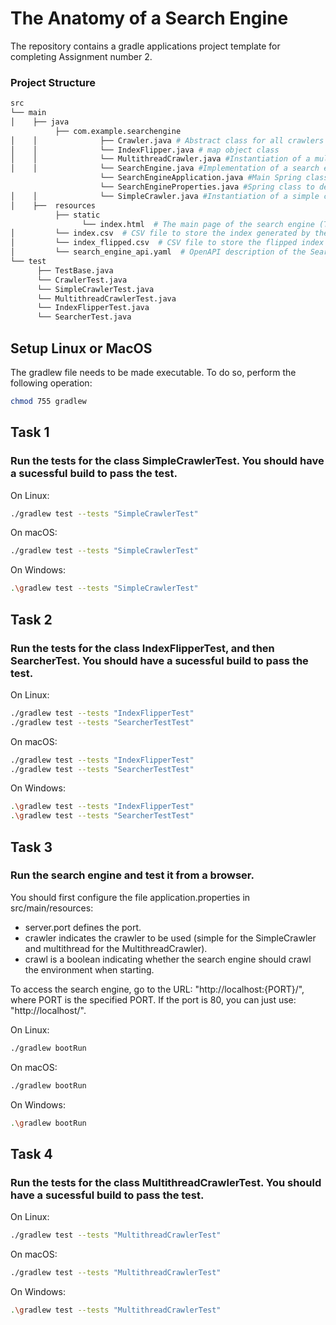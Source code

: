# The Anatomy of a Search Engine

The repository contains a gradle applications project template for completing Assignment number 2.

### Project Structure

```bash
src
└── main
│    ├── java
          ├── com.example.searchengine
│    │              ├── Crawler.java # Abstract class for all crawlers
│    │              └── IndexFlipper.java # map object class
│    │              └── MultithreadCrawler.java #Instantiation of a multithreaded crawler
│    │              └── SearchEngine.java #Implementation of a search engine
                    └── SearchEngineApplication.java #Main Spring class, this class should need to be modified.
                    └── SearchEngineProperties.java #Spring class to define the properties, this class should not need to be modified.
│    │              └── SimpleCrawler.java #Instantiation of a simple crawler (with only one thread)
│    ├──  resources
          ├── static
                └── index.html  # The main page of the search engine (TO COMPLETE)
│         └── index.csv  # CSV file to store the index generated by the crawler.
│         └── index_flipped.csv  # CSV file to store the flipped index generated by the index flipper.
│         └── search_engine_api.yaml  # OpenAPI description of the Search Engine (TO COMPLETE)
└── test
      ├── TestBase.java
      └── CrawlerTest.java
      └── SimpleCrawlerTest.java
      └── MultithreadCrawlerTest.java
      └── IndexFlipperTest.java
      └── SearcherTest.java

```

## Setup Linux or MacOS

The gradlew file needs to be made executable. To do so, perform the following operation:

```bash
chmod 755 gradlew

```

## Task 1

### Run the tests for the class SimpleCrawlerTest. You should have a sucessful build to pass the test.

On Linux:

```bash
./gradlew test --tests "SimpleCrawlerTest"

```

On macOS:

```bash
./gradlew test --tests "SimpleCrawlerTest"

```

On Windows:

```bash
.\gradlew test --tests "SimpleCrawlerTest"
```



## Task 2

### Run the tests for the class IndexFlipperTest, and then SearcherTest. You should have a sucessful build to pass the test.

On Linux:

```bash
./gradlew test --tests "IndexFlipperTest"
./gradlew test --tests "SearcherTestTest"
```

On macOS:

```bash
./gradlew test --tests "IndexFlipperTest"
./gradlew test --tests "SearcherTestTest"

```


On Windows:

```bash
.\gradlew test --tests "IndexFlipperTest"
.\gradlew test --tests "SearcherTestTest"
```




## Task 3

### Run the search engine and test it from a browser. 

You should first configure the file application.properties in src/main/resources:

- server.port defines the port.
- crawler indicates the crawler to be used (simple for the SimpleCrawler and multithread for the MultithreadCrawler).
- crawl is a boolean indicating whether the search engine should crawl the environment when starting.


To access the search engine, go to the URL: "http://localhost:{PORT}/", where PORT is the specified PORT.
If the port is 80, you can just use: "http://localhost/".

On Linux:

```bash
./gradlew bootRun

```

On macOS:

```bash
./gradlew bootRun

```


On Windows:

```bash
.\gradlew bootRun

```





## Task 4

### Run the tests for the class MultithreadCrawlerTest. You should have a sucessful build to pass the test.

On Linux:

```bash
./gradlew test --tests "MultithreadCrawlerTest"

```

On macOS:

```bash
./gradlew test --tests "MultithreadCrawlerTest"

```


On Windows:

```bash
.\gradlew test --tests "MultithreadCrawlerTest"
```

